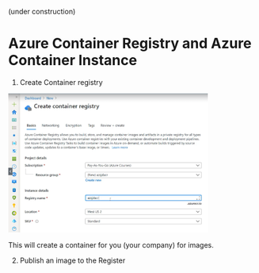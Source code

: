(under construction)
# Azure Container Registry and Azure Container Instance

1. Create Container registry

<img src="images/cr1.PNG" width="80%">


This will create a container for you (your company) for images.

2. Publish an image to the Register
